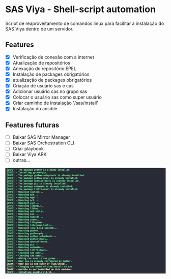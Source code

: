 # SAS Viya - Shell-script automation

Script de reaproveitamento de comandos linux para facilitar a instalação do SAS Viya dentro de um servidor.

## Features

- [X] Verificação de conexão com a internet
- [X] Atualização de repositórios
- [X] Anexação do repositório EPEL
- [X] Instalação de packages obrigatórios
- [X] atualização de packages obrigatórios
- [X] Criação de usuário sas e cas
- [X] Adicionar usuário cas no grupo sas
- [X] Colocar o usuário sas como super usuário
- [X] Criar caminho de instalação '/sas/install'
- [X] Instalação do ansible

## Features futuras

- [ ] Baixar SAS Mirror Manager
- [ ] Baixar SAS Orchestration CLI
- [ ] Criar playbook
- [ ] Baixar Viya ARK
- [ ] outras...

![](media/screenshot.png)